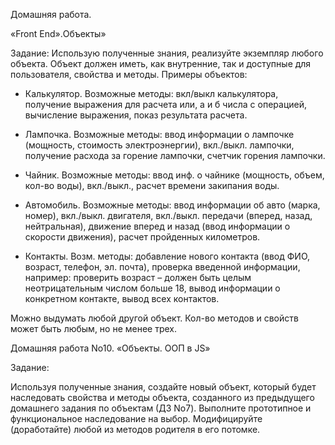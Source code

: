 Домашняя работа.

«Front End».Объекты»

Задание: Использую полученные знания, реализуйте экземпляр любого объекта. Объект
должен иметь, как внутренние, так и доступные для пользователя, свойства и методы.
Примеры объектов:

- Калькулятор. Возможные методы: вкл/выкл калькулятора, получение выражения для
расчета или, а и б числа с операцией, вычисление выражения, показ результата расчета.

- Лампочка. Возможные методы: ввод информации о лампочке (мощность, стоимость
электроэнергии), вкл./выкл. лампочки, получение расхода за горение лампочки,
счетчик горения лампочки.

- Чайник. Возможные методы: ввод инф. о чайнике (мощность, объем, кол-во воды),
вкл./выкл., расчет времени закипания воды.

- Автомобиль. Возможные методы: ввод информации об авто (марка, номер), вкл./выкл.
двигателя, вкл./выкл. передачи (вперед, назад, нейтральная), движение вперед и назад
(ввод информации о скорости движения), расчет пройденных километров.

- Контакты. Возм. методы: добавление нового контакта (ввод ФИО, возраст, телефон, эл.
почта), проверка введенной информации, например: проверить возраст – должен быть
целым неотрицательным числом больше 18, вывод информации о конкретном
контакте, вывод всех контактов.

Можно выдумать любой другой объект. Кол-во методов и свойств может быть любым, но не
менее трех.




Домашняя работа No10. «Объекты. ООП в JS»

Задание:

Используя полученные знания, создайте новый объект, который будет
наследовать свойства и методы объекта, созданного из предыдущего домашнего задания по объектам (ДЗ No7). Выполните прототипное и функциональное наследование на выбор. Модифицируйте (доработайте) любой из методов родителя в его потомке.
